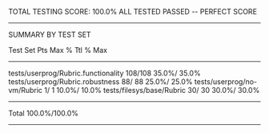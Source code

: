 TOTAL TESTING SCORE: 100.0%
ALL TESTED PASSED -- PERFECT SCORE

- - - - - - - - - - - - - - - - - - - - - - - - - - - - - - - - - - - - - - 

SUMMARY BY TEST SET

Test Set                                      Pts Max  % Ttl  % Max
--------------------------------------------- --- --- ------ ------
tests/userprog/Rubric.functionality           108/108  35.0%/ 35.0%
tests/userprog/Rubric.robustness               88/ 88  25.0%/ 25.0%
tests/userprog/no-vm/Rubric                     1/  1  10.0%/ 10.0%
tests/filesys/base/Rubric                      30/ 30  30.0%/ 30.0%
--------------------------------------------- --- --- ------ ------
Total                                                 100.0%/100.0%

- - - - - - - - - - - - - - - - - - - - - - - - - - - - - - - - - - - - - - 
